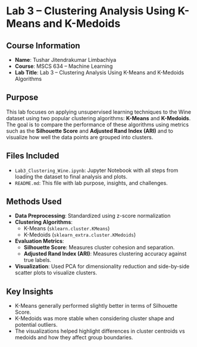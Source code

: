 # Lab 3 – Clustering Analysis Using K-Means and K-Medoids

##  Course Information
- **Name**: Tushar Jitendrakumar Limbachiya 
- **Course**: MSCS 634 – Machine Learning  
- **Lab Title**: Lab 3 – Clustering Analysis Using K-Means and K-Medoids Algorithms  

##  Purpose
This lab focuses on applying unsupervised learning techniques to the Wine dataset using two popular clustering algorithms: **K-Means** and **K-Medoids**. The goal is to compare the performance of these algorithms using metrics such as the **Silhouette Score** and **Adjusted Rand Index (ARI)** and to visualize how well the data points are grouped into clusters.

##  Files Included
- `Lab3_Clustering_Wine.ipynb`: Jupyter Notebook with all steps from loading the dataset to final analysis and plots.
- `README.md`: This file with lab purpose, insights, and challenges.

##  Methods Used
- **Data Preprocessing**: Standardized using z-score normalization
- **Clustering Algorithms**:
  - K-Means (`sklearn.cluster.KMeans`)
  - K-Medoids (`sklearn_extra.cluster.KMedoids`)
- **Evaluation Metrics**:
  - **Silhouette Score**: Measures cluster cohesion and separation.
  - **Adjusted Rand Index (ARI)**: Measures clustering accuracy against true labels.
- **Visualization**: Used PCA for dimensionality reduction and side-by-side scatter plots to visualize clusters.

##  Key Insights
- K-Means generally performed slightly better in terms of Silhouette Score.
- K-Medoids was more stable when considering cluster shape and potential outliers.
- The visualizations helped highlight differences in cluster centroids vs medoids and how they affect group boundaries.

